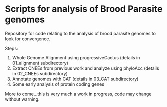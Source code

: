 # Scripts for analysis of Brood Parasite genomes

Repository for code relating to the analysis of brood parasite genomes to look for convergence.

Steps:

1. Whole Genome Alignment using progressiveCactus (details in 01_alignment subdirectory)
2. Extract CNEEs from previous work and analyze using phyloAcc (details in 02_CNEEs subdirectory)
3. Annotate genomes with CAT (details in 03_CAT subdirectory)
4. Some early analysis of protein coding genes

More to come...this is very much a work in progress, code may change without warning.

